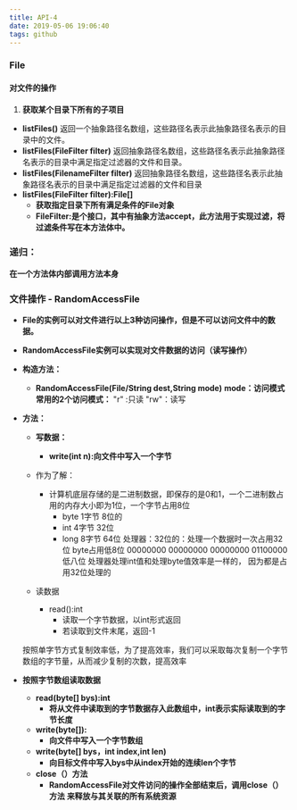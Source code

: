 ```yaml
---
title: API-4
date: 2019-05-06 19:06:40
tags: github
---
```

### File
#### 对文件的操作
1. **获取某个目录下所有的子项目**
- **listFiles()** 
        返回一个抽象路径名数组，这些路径名表示此抽象路径名表示的目录中的文件。
- **listFiles(FileFilter filter)** 
        返回抽象路径名数组，这些路径名表示此抽象路径名表示的目录中满足指定过滤器的文件和目录。
- **listFiles(FilenameFilter filter)** 
        返回抽象路径名数组，这些路径名表示此抽象路径名表示的目录中满足指定过滤器的文件和目录
- **listFiles(FileFilter filter):File[]**
	- **获取指定目录下所有满足条件的File对象**
	- **FileFilter:是个接口，其中有抽象方法accept，此方法用于实现过滤，将过滤条件写在本方法体中。**
### 递归：
**在一个方法体内部调用方法本身**
### 文件操作 - RandomAccessFile
- **File的实例可以对文件进行以上3种访问操作，但是不可以访问文件中的数据。**
- **RandomAccessFile实例可以实现对文件数据的访问（读写操作）**
- **构造方法：**
	- **RandomAccessFile(File/String dest,String mode)**
		**mode：访问模式**
		**常用的2个访问模式：**
			"r" :只读
			"rw"：读写
- **方法：**
	- **写数据：**
		- **write(int n):向文件中写入一个字节**


	- 作为了解：
		- 计算机底层存储的是二进制数据，即保存的是0和1，一个二进制数占用的内存大小即为1位，一个字节占用8位
			- byte  1字节 8位的
			- int   4字节  32位
			- long  8字节  64位 
	处理器：32位的：处理一个数据时一次占用32位
		byte占用低8位
		00000000 00000000 00000000 01100000
				                    低八位
		处理器处理int值和处理byte值效率是一样的，
		因为都是占用32位处理的
	- 读数据
		- read():int
			- 读取一个字节数据，以int形式返回
			- 若读取到文件末尾，返回-1
	
	按照单字节方式复制效率低，为了提高效率，我们可以采取每次复制一个字节数组的字节量，从而减少复制的次数，提高效率
- **按照字节数组读取数据**
	- **read(byte[] bys):int**
		- **将从文件中读取到的字节数据存入此数组中，int表示实际读取到的字节长度**
	- **write(byte[]):**
		- **向文件中写入一个字节数组**
	- **write(byte[] bys，int index,int len)**
		- **向目标文件中写入bys中从index开始的连续len个字节**
	- **close（）方法**
		- **RandomAccessFile对文件访问的操作全部结束后，调用close（）方法**
**来释放与其关联的所有系统资源**

